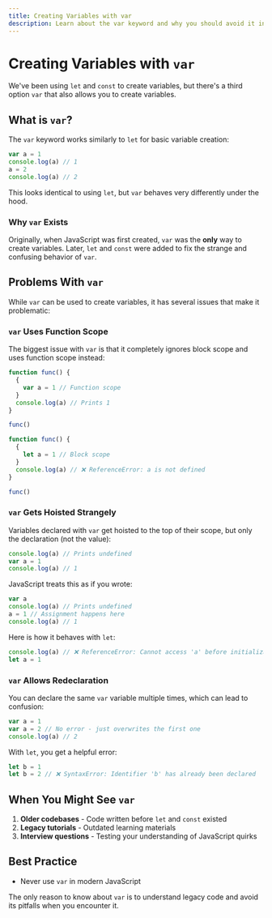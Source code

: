 ```yaml
---
title: Creating Variables with var
description: Learn about the var keyword and why you should avoid it in favor of let and const.
---
```


# Creating Variables with `var`

We've been using `let` and `const` to create variables, but there's a third option `var` that also allows you to create variables.

## What is `var`?

The `var` keyword works similarly to `let` for basic variable creation:

```javascript
var a = 1
console.log(a) // 1
a = 2
console.log(a) // 2
```

This looks identical to using `let`, but `var` behaves very differently under the hood.

### Why `var` Exists

Originally, when JavaScript was first created, `var` was the **only** way to create variables. Later, `let` and `const` were added to fix the strange and confusing behavior of `var`.

## Problems With `var`

While `var` can be used to create variables, it has several issues that make it problematic:

### `var` Uses Function Scope

The biggest issue with `var` is that it completely ignores block scope and uses function scope instead:

```javascript
function func() {
  {
    var a = 1 // Function scope
  }
  console.log(a) // Prints 1
}

func()
```

```javascript
function func() {
  {
    let a = 1 // Block scope
  }
  console.log(a) // ❌ ReferenceError: a is not defined
}

func()
```

### `var` Gets Hoisted Strangely

Variables declared with `var` get hoisted to the top of their scope, but only the declaration (not the value):

```javascript
console.log(a) // Prints undefined
var a = 1
console.log(a) // 1
```

JavaScript treats this as if you wrote:

```javascript
var a
console.log(a) // Prints undefined
a = 1 // Assignment happens here
console.log(a) // 1
```

Here is how it behaves with `let`:

```javascript
console.log(a) // ❌ ReferenceError: Cannot access 'a' before initialization
let a = 1
```

### `var` Allows Redeclaration

You can declare the same `var` variable multiple times, which can lead to confusion:

```javascript
var a = 1
var a = 2 // No error - just overwrites the first one
console.log(a) // 2
```

With `let`, you get a helpful error:

```javascript
let b = 1
let b = 2 // ❌ SyntaxError: Identifier 'b' has already been declared
```

## When You Might See `var`

1. **Older codebases** - Code written before `let` and `const` existed
2. **Legacy tutorials** - Outdated learning materials
3. **Interview questions** - Testing your understanding of JavaScript quirks

## Best Practice

- Never use `var` in modern JavaScript

The only reason to know about `var` is to understand legacy code and avoid its pitfalls when you encounter it.

